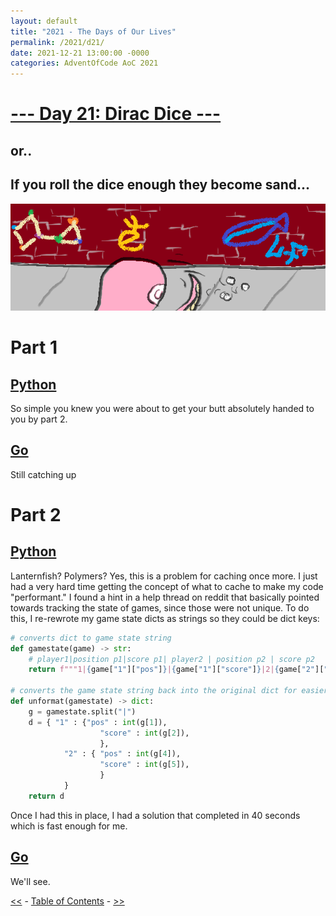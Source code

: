 ```yaml
---
layout: default
title: "2021 - The Days of Our Lives"
permalink: /2021/d21/
date: 2021-12-21 13:00:00 -0000
categories: AdventOfCode AoC 2021
---
```

# [--- Day 21: Dirac Dice ---](https://adventofcode.com/2021/day/21)
## or..
## If you roll the dice enough they become sand...
![one art please](/docs/assets/img/rollthebones.png)
# Part 1

## [Python](https://github.com/aaronlael/AoC-2021/blob/master/AoC_2021_D21P1.py)

So simple you knew you were about to get your butt absolutely handed to you by part 2.  

## [Go](https://github.com/aaronlael/AoC-2021-Go/)

Still catching up

# Part 2

## [Python](https://github.com/aaronlael/AoC-2021/blob/master/AoC_2021_D21P2.py)

Lanternfish?  Polymers?  Yes, this is a problem for caching once more.  I just had a very hard time getting the concept of what to cache to make my code "performant."  I found a hint in a help thread on reddit that basically pointed towards tracking the state of games, since those were not unique.  To do this, I re-rewrote my game state dicts as strings so they could be dict keys:

```Python
# converts dict to game state string
def gamestate(game) -> str:
    # player1|position p1|score p1| player2 | position p2 | score p2
    return f"""1|{game["1"]["pos"]}|{game["1"]["score"]}|2|{game["2"]["pos"]}|{game["2"]["score"]}"""

# converts the game state string back into the original dict for easier parsing
def unformat(gamestate) -> dict:
    g = gamestate.split("|")
    d = { "1" : {"pos" : int(g[1]),
                    "score" : int(g[2]),
                    },
            "2" : { "pos" : int(g[4]),
                    "score" : int(g[5]),
                    }
            }
    return d
```
Once I had this in place, I had a solution that completed in 40 seconds which is fast enough for me.

## [Go](https://github.com/aaronlael/AoC-2021-Go/)

We'll see.

[<<](AoC_2021_D20.md) - [Table of Contents](AoC_2021.md) - [>>](AoC_2021_D22.md)
